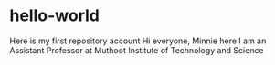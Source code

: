 # hello-world
Here is my first repository account
Hi everyone, 
Minnie here
I am an Assistant Professor at Muthoot Institute of Technology and Science 
